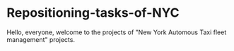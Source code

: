 # Repositioning-tasks-of-NYC


 Hello, everyone, welcome to the projects of "New York Automous Taxi fleet management" projects.
 
 
